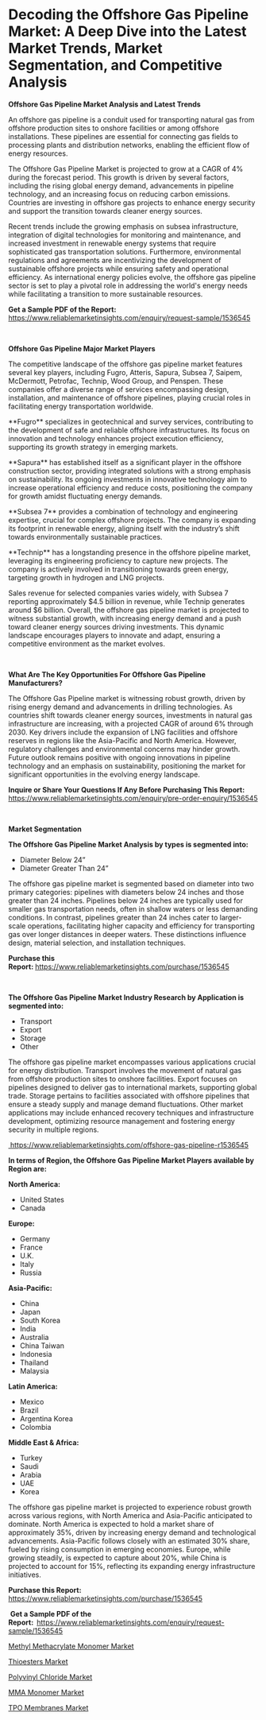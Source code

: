 <p><h1>Decoding the Offshore Gas Pipeline Market: A Deep Dive into the Latest Market Trends, Market Segmentation, and Competitive Analysis</h1></p><p><strong>Offshore Gas Pipeline Market Analysis and Latest Trends</strong></p>
<p><p>An offshore gas pipeline is a conduit used for transporting natural gas from offshore production sites to onshore facilities or among offshore installations. These pipelines are essential for connecting gas fields to processing plants and distribution networks, enabling the efficient flow of energy resources.</p><p>The Offshore Gas Pipeline Market is projected to grow at a CAGR of 4% during the forecast period. This growth is driven by several factors, including the rising global energy demand, advancements in pipeline technology, and an increasing focus on reducing carbon emissions. Countries are investing in offshore gas projects to enhance energy security and support the transition towards cleaner energy sources.</p><p>Recent trends include the growing emphasis on subsea infrastructure, integration of digital technologies for monitoring and maintenance, and increased investment in renewable energy systems that require sophisticated gas transportation solutions. Furthermore, environmental regulations and agreements are incentivizing the development of sustainable offshore projects while ensuring safety and operational efficiency. As international energy policies evolve, the offshore gas pipeline sector is set to play a pivotal role in addressing the world's energy needs while facilitating a transition to more sustainable resources.</p></p>
<p><strong>Get a Sample PDF of the Report:&nbsp;</strong> <a href="https://www.reliablemarketinsights.com/enquiry/request-sample/1536545?utm_campaign=2112&utm_medium=2&utm_source=Github&utm_content=ia&utm_term=30012025&utm_id=offshore-gas-pipeline">https://www.reliablemarketinsights.com/enquiry/request-sample/1536545</a></p>
<p>&nbsp;</p>
<p><strong>Offshore Gas Pipeline Major Market Players</strong></p>
<p><p>The competitive landscape of the offshore gas pipeline market features several key players, including Fugro, Atteris, Sapura, Subsea 7, Saipem, McDermott, Petrofac, Technip, Wood Group, and Penspen. These companies offer a diverse range of services encompassing design, installation, and maintenance of offshore pipelines, playing crucial roles in facilitating energy transportation worldwide.</p><p>**Fugro** specializes in geotechnical and survey services, contributing to the development of safe and reliable offshore infrastructures. Its focus on innovation and technology enhances project execution efficiency, supporting its growth strategy in emerging markets.</p><p>**Sapura** has established itself as a significant player in the offshore construction sector, providing integrated solutions with a strong emphasis on sustainability. Its ongoing investments in innovative technology aim to increase operational efficiency and reduce costs, positioning the company for growth amidst fluctuating energy demands.</p><p>**Subsea 7** provides a combination of technology and engineering expertise, crucial for complex offshore projects. The company is expanding its footprint in renewable energy, aligning itself with the industry’s shift towards environmentally sustainable practices.</p><p>**Technip** has a longstanding presence in the offshore pipeline market, leveraging its engineering proficiency to capture new projects. The company is actively involved in transitioning towards green energy, targeting growth in hydrogen and LNG projects.</p><p>Sales revenue for selected companies varies widely, with Subsea 7 reporting approximately $4.5 billion in revenue, while Technip generates around $6 billion. Overall, the offshore gas pipeline market is projected to witness substantial growth, with increasing energy demand and a push toward cleaner energy sources driving investments. This dynamic landscape encourages players to innovate and adapt, ensuring a competitive environment as the market evolves.</p></p>
<p>&nbsp;</p>
<p><strong>What Are The Key Opportunities For Offshore Gas Pipeline Manufacturers?</strong></p>
<p><p>The Offshore Gas Pipeline market is witnessing robust growth, driven by rising energy demand and advancements in drilling technologies. As countries shift towards cleaner energy sources, investments in natural gas infrastructure are increasing, with a projected CAGR of around 6% through 2030. Key drivers include the expansion of LNG facilities and offshore reserves in regions like the Asia-Pacific and North America. However, regulatory challenges and environmental concerns may hinder growth. Future outlook remains positive with ongoing innovations in pipeline technology and an emphasis on sustainability, positioning the market for significant opportunities in the evolving energy landscape.</p></p>
<p><strong>Inquire or Share Your Questions If Any Before Purchasing This Report:</strong> <a href="https://www.reliablemarketinsights.com/enquiry/pre-order-enquiry/1536545?utm_campaign=2112&utm_medium=2&utm_source=Github&utm_content=ia&utm_term=30012025&utm_id=offshore-gas-pipeline">https://www.reliablemarketinsights.com/enquiry/pre-order-enquiry/1536545</a></p>
<p>&nbsp;</p>
<p><strong>Market Segmentation</strong></p>
<p><strong>The Offshore Gas Pipeline Market Analysis by types is segmented into:</strong></p>
<p><ul><li>Diameter Below 24”</li><li>Diameter Greater Than 24”</li></ul></p>
<p><p>The offshore gas pipeline market is segmented based on diameter into two primary categories: pipelines with diameters below 24 inches and those greater than 24 inches. Pipelines below 24 inches are typically used for smaller gas transportation needs, often in shallow waters or less demanding conditions. In contrast, pipelines greater than 24 inches cater to larger-scale operations, facilitating higher capacity and efficiency for transporting gas over longer distances in deeper waters. These distinctions influence design, material selection, and installation techniques.</p></p>
<p><strong>Purchase this Report:&nbsp;</strong><a href="https://www.reliablemarketinsights.com/purchase/1536545?utm_campaign=2112&utm_medium=2&utm_source=Github&utm_content=ia&utm_term=30012025&utm_id=offshore-gas-pipeline">https://www.reliablemarketinsights.com/purchase/1536545</a></p>
<p>&nbsp;</p>
<p><strong>The Offshore Gas Pipeline Market Industry Research by Application is segmented into:</strong></p>
<p><ul><li>Transport</li><li>Export</li><li>Storage</li><li>Other</li></ul></p>
<p><p>The offshore gas pipeline market encompasses various applications crucial for energy distribution. Transport involves the movement of natural gas from offshore production sites to onshore facilities. Export focuses on pipelines designed to deliver gas to international markets, supporting global trade. Storage pertains to facilities associated with offshore pipelines that ensure a steady supply and manage demand fluctuations. Other market applications may include enhanced recovery techniques and infrastructure development, optimizing resource management and fostering energy security in multiple regions.</p></p>
<p><a href="https://www.reliablemarketinsights.com/offshore-gas-pipeline-r1536545?utm_campaign=2112&utm_medium=2&utm_source=Github&utm_content=ia&utm_term=30012025&utm_id=offshore-gas-pipeline">&nbsp;https://www.reliablemarketinsights.com/offshore-gas-pipeline-r1536545</a></p>
<p><strong>In terms of Region, the Offshore Gas Pipeline Market Players available by Region are:</strong></p>
<p>
    <p> <strong> North America: </strong>
        <ul>
            <li>United States</li>
            <li>Canada</li>
        </ul>
        </p> 
    <p> <strong> Europe: </strong>
        <ul>
            <li>Germany</li>
            <li>France</li>
            <li>U.K.</li>
            <li>Italy</li>
            <li>Russia</li>
        </ul>
        </p> 
    <p> <strong> Asia-Pacific: </strong>
        <ul>
            <li>China</li>
            <li>Japan</li>
            <li>South Korea</li>
            <li>India</li>
            <li>Australia</li>
            <li>China Taiwan</li>
            <li>Indonesia</li>
            <li>Thailand</li>
            <li>Malaysia</li>
        </ul>
        </p> 
    <p> <strong> Latin America: </strong>
        <ul>
            <li>Mexico</li>
            <li>Brazil</li>
            <li>Argentina Korea</li>
            <li>Colombia</li>
        </ul>
        </p> 
    <p> <strong> Middle East & Africa: </strong>
        <ul>
            <li>Turkey</li>
            <li>Saudi</li>
            <li>Arabia</li>
            <li>UAE</li>
            <li>Korea</li>
        </ul>
    </p>
    </p>
<p><p>The offshore gas pipeline market is projected to experience robust growth across various regions, with North America and Asia-Pacific anticipated to dominate. North America is expected to hold a market share of approximately 35%, driven by increasing energy demand and technological advancements. Asia-Pacific follows closely with an estimated 30% share, fueled by rising consumption in emerging economies. Europe, while growing steadily, is expected to capture about 20%, while China is projected to account for 15%, reflecting its expanding energy infrastructure initiatives.</p></p>
<p><strong>Purchase this Report: </strong><a href="https://www.reliablemarketinsights.com/purchase/1536545?utm_campaign=2112&utm_medium=2&utm_source=Github&utm_content=ia&utm_term=30012025&utm_id=offshore-gas-pipeline">https://www.reliablemarketinsights.com/purchase/1536545</a></p>
<p>&nbsp;<strong>Get a Sample PDF of the Report:&nbsp;&nbsp;</strong><a href="https://www.reliablemarketinsights.com/enquiry/request-sample/1536545?utm_campaign=2112&utm_medium=2&utm_source=Github&utm_content=ia&utm_term=30012025&utm_id=offshore-gas-pipeline">https://www.reliablemarketinsights.com/enquiry/request-sample/1536545</a></p>
<p><strong></strong></p>
<p><p><a href="https://github.com/FosterFahey91/Market-Research-Report-List-1/blob/main/methyl-methacrylate-monomer-market.md?utm_campaign=2112&utm_medium=2&utm_source=Github&utm_content=ia&utm_term=30012025&utm_id=offshore-gas-pipeline">Methyl Methacrylate Monomer Market</a></p><p><a href="https://github.com/tamiaknaub6/Market-Research-Report-List-1/blob/main/thioesters-market.md?utm_campaign=2112&utm_medium=2&utm_source=Github&utm_content=ia&utm_term=30012025&utm_id=offshore-gas-pipeline">Thioesters Market</a></p><p><a href="https://github.com/kathiestrine5ty/Market-Research-Report-List-1/blob/main/polyvinyl-chloride-market.md?utm_campaign=2112&utm_medium=2&utm_source=Github&utm_content=ia&utm_term=30012025&utm_id=offshore-gas-pipeline">Polyvinyl Chloride Market</a></p><p><a href="https://github.com/NarcisoFerry/Market-Research-Report-List-1/blob/main/mma-monomer-market.md?utm_campaign=2112&utm_medium=2&utm_source=Github&utm_content=ia&utm_term=30012025&utm_id=offshore-gas-pipeline">MMA Monomer Market</a></p><p><a href="https://github.com/mayabungard8092/Market-Research-Report-List-1/blob/main/tpo-membranes-market.md?utm_campaign=2112&utm_medium=2&utm_source=Github&utm_content=ia&utm_term=30012025&utm_id=offshore-gas-pipeline">TPO Membranes Market</a></p></p>
